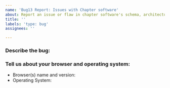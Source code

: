 ```yaml
---
name: 'Bug13 Report: Issues with Chapter software'
about: Report an issue or flaw in chapter software's schema, architecture, APIs, UI or anything related to our software.
title: ''
labels: 'type: bug'
assignees: ''

---
```


### Describe the bug:
<!-- Please describe the bug in as much detail as possible. -->


### Tell us about your browser and operating system:
- Browser(s) name and version: 
- Operating System: 
